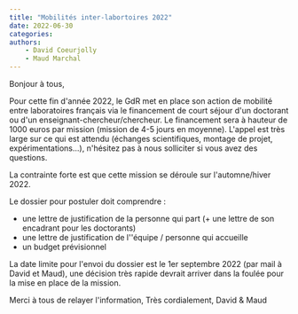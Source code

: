 ```yaml
---
title: "Mobilités inter-labortoires 2022"
date: 2022-06-30
categories:
authors:
    - David Coeurjolly
    - Maud Marchal
---
```


Bonjour à tous,

Pour cette fin d'année 2022, le GdR met en place son action de mobilité entre laboratoires français via le financement de court séjour d'un doctorant ou d'un enseignant-chercheur/chercheur. Le financement sera à hauteur de 1000 euros par mission (mission de 4-5 jours en moyenne). L'appel est très large sur ce qui est attendu (échanges scientifiques, montage de projet, expérimentations...), n'hésitez pas à nous solliciter si vous avez des questions.

La contrainte forte est que cette mission se déroule sur l'automne/hiver 2022.

Le dossier pour postuler doit comprendre :
  - une lettre de justification de la personne qui part (+ une lettre de son encadrant pour les doctorants)
  - une lettre de justification de l''équipe / personne qui accueille
  - un budget prévisionnel

La date limite pour l'envoi du dossier est le 1er septembre 2022 (par mail à David et Maud), une décision très rapide devrait arriver dans la foulée pour la mise en place de la mission.

Merci à tous de relayer l'information,
Très cordialement,
David & Maud
